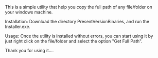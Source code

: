 This is a simple utility that help you copy the full path of any file/folder on your windows machine.

Installation:
Download the directory PresentVersionBinaries, and run the Installer.exe.

Usage:
Once the utility is installed without errors, you can start using it by just right click on the file/folder and select the option "Get Full Path".

Thank you for using it....
